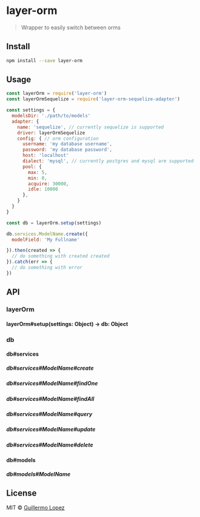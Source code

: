 # layer-orm

> Wrapper to easily switch between orms

## Install

```sh
npm install --save layer-orm
```

## Usage

```js
const layerOrm = require('layer-orm')
const layerOrmSequelize = require('layer-orm-sequelize-adapter')

const settings = {
  modelsDir: './path/to/models'
  adapter: {
    name: 'sequelize', // currently sequelize is supported
    driver: layerOrmSequelize
    config: { // orm configuration
      username: 'my database username',
      password: 'my database password',
      host: 'localhost'
      dialect: 'mysql', // currently postgres and mysql are supported
      pool: {
        max: 5,
        min: 0,
        acquire: 30000,
        idle: 10000
      },
    }
  }
}

const db = layerOrm.setup(settings)

db.services.ModelName.create({
  modelField: 'My Fullname'

}).then(created => {
  // do something with created created
}).catch(err => {
  // do something with error
})
```

## API
>

### layerOrm
>

#### layerOrm#setup(settings: Object) -> db: Object

### db
>

#### db#services
>

##### db#services#ModelName#create
##### db#services#ModelName#findOne
##### db#services#ModelName#findAll
##### db#services#ModelName#query
##### db#services#ModelName#update
##### db#services#ModelName#delete

#### db#models
>

##### db#models#ModelName


## License

MIT © [Guillermo Lopez](http://www.guillermolopez.net)